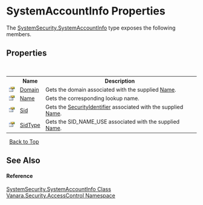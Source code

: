# SystemAccountInfo Properties
 

The <a href="c41468a2-6388-642f-3521-c9c035ac01f7">SystemSecurity.SystemAccountInfo</a> type exposes the following members.


## Properties
&nbsp;<table><tr><th></th><th>Name</th><th>Description</th></tr><tr><td>![Public property](media/pubproperty.gif "Public property")</td><td><a href="ec823dcb-6001-944a-9954-3532c87f7903">Domain</a></td><td>
Gets the domain associated with the supplied <a href="a5d2c262-94ce-68d1-abfa-0d244c075002">Name</a>.</td></tr><tr><td>![Public property](media/pubproperty.gif "Public property")</td><td><a href="a5d2c262-94ce-68d1-abfa-0d244c075002">Name</a></td><td>
Gets the corresponding lookup name.</td></tr><tr><td>![Public property](media/pubproperty.gif "Public property")</td><td><a href="f73bd1ca-71ef-1ebb-ef5b-f7d1b2107da1">Sid</a></td><td>
Gets the <a href="http://msdn2.microsoft.com/en-us/library/s0wwwkby" target="_blank">SecurityIdentifier</a> associated with the supplied <a href="a5d2c262-94ce-68d1-abfa-0d244c075002">Name</a>.</td></tr><tr><td>![Public property](media/pubproperty.gif "Public property")</td><td><a href="938c9c85-3a3e-eb88-921d-b8225ed454bf">SidType</a></td><td>
Gets the SID_NAME_USE associated with the supplied <a href="a5d2c262-94ce-68d1-abfa-0d244c075002">Name</a>.</td></tr></table>&nbsp;
<a href="#systemaccountinfo-properties">Back to Top</a>

## See Also


#### Reference
<a href="c41468a2-6388-642f-3521-c9c035ac01f7">SystemSecurity.SystemAccountInfo Class</a><br /><a href="62a937f8-234b-6e15-2f22-272a8ae206a7">Vanara.Security.AccessControl Namespace</a><br />